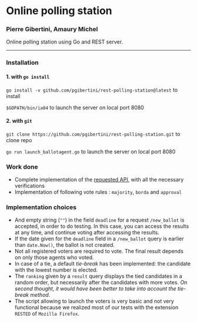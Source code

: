 # Online polling station
### Pierre Gibertini, Amaury Michel

Online polling station using Go and REST server.
***

### Installation
#### 1. with `go install`
`go install -v github.com/pgibertini/rest-polling-station@latest` to install 

`$GOPATH/bin/ia04` to launch the server on local port 8080


#### 2. with `git`
`git clone https://github.com/pgibertini/rest-polling-station.git` to clone repo

`go run launch_ballotagent.go` to launch the server on local port 8080


### Work done
- Complete implementation of the [requested API](https://gitlab.utc.fr/lagruesy/ia04/-/blob/main/docs/sujets/activit%C3%A9s/serveur-vote/api.md), with all the necessary verifications
- Implementation of following vote rules : `majority`, `borda` and `approval`


### Implementation choices
- And empty string (`""`) in the field `deadline` for a request `/new_ballot` is accepted, in order to do testing. In this case, you can access the results at any time, and continue voting after accessing the results.
- If the date given for the `deadline` field in a `/new_ballot` query is earlier than `date.Now()`, the ballot is not created.
- Not all registered voters are required to vote. The final result depends on only those agents who voted.
- In case of a tie, a default *tie-break* has been implemented: the candidate with the lowest number is elected.
- The `ranking` given by a `result` query displays the tied candidates in a random order, but necessarily after the candidates with more votes. *On second thought, it would have been better to take into account the tie-break method*.
- The script allowing to launch the voters is very basic and not very functional because we realized most of our tests with the extension `RESTED` of `Mozilla Firefox`.
